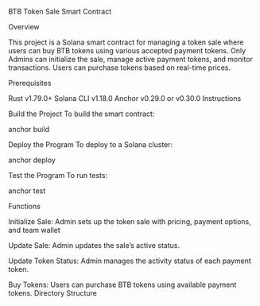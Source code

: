 BTB Token Sale Smart Contract

Overview

This project is a Solana smart contract for managing a token sale where users can buy BTB tokens using various accepted payment tokens. Only Admins can initialize the sale, manage active payment tokens, and monitor transactions. Users can purchase tokens based on real-time prices.

Prerequisites

Rust v1.79.0+
Solana CLI v1.18.0
Anchor v0.29.0 or v0.30.0
Instructions

Build the Project
To build the smart contract:

anchor build


Deploy the Program
To deploy to a Solana cluster:

anchor deploy

Test the Program
To run tests:

anchor test



Functions

Initialize Sale: Admin sets up the token sale with pricing, payment options, and team wallet

Update Sale: Admin updates the sale’s active status.

Update Token Status: Admin manages the activity status of each payment token.

Buy Tokens: Users can purchase BTB tokens using available payment tokens.
Directory Structure








